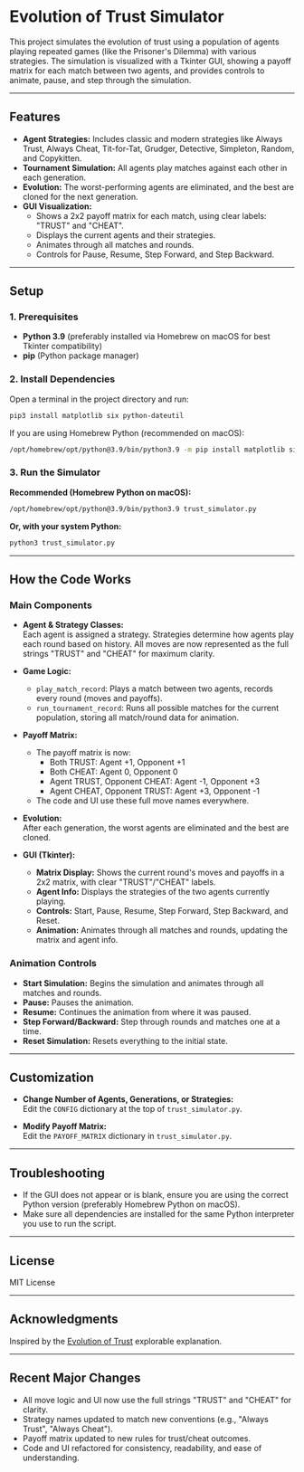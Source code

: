 # Evolution of Trust Simulator

This project simulates the evolution of trust using a population of agents playing repeated games (like the Prisoner's Dilemma) with various strategies. The simulation is visualized with a Tkinter GUI, showing a payoff matrix for each match between two agents, and provides controls to animate, pause, and step through the simulation.

---

## Features

- **Agent Strategies:** Includes classic and modern strategies like Always Trust, Always Cheat, Tit-for-Tat, Grudger, Detective, Simpleton, Random, and Copykitten.
- **Tournament Simulation:** All agents play matches against each other in each generation.
- **Evolution:** The worst-performing agents are eliminated, and the best are cloned for the next generation.
- **GUI Visualization:** 
  - Shows a 2x2 payoff matrix for each match, using clear labels: "TRUST" and "CHEAT".
  - Displays the current agents and their strategies.
  - Animates through all matches and rounds.
  - Controls for Pause, Resume, Step Forward, and Step Backward.

---

## Setup

### 1. Prerequisites

- **Python 3.9** (preferably installed via Homebrew on macOS for best Tkinter compatibility)
- **pip** (Python package manager)

### 2. Install Dependencies

Open a terminal in the project directory and run:

```sh
pip3 install matplotlib six python-dateutil
```

If you are using Homebrew Python (recommended on macOS):

```sh
/opt/homebrew/opt/python@3.9/bin/python3.9 -m pip install matplotlib six python-dateutil
```

### 3. Run the Simulator

**Recommended (Homebrew Python on macOS):**
```sh
/opt/homebrew/opt/python@3.9/bin/python3.9 trust_simulator.py
```

**Or, with your system Python:**
```sh
python3 trust_simulator.py
```

---

## How the Code Works

### Main Components

- **Agent & Strategy Classes:**  
  Each agent is assigned a strategy. Strategies determine how agents play each round based on history. All moves are now represented as the full strings "TRUST" and "CHEAT" for maximum clarity.

- **Game Logic:**  
  - `play_match_record`: Plays a match between two agents, records every round (moves and payoffs).
  - `run_tournament_record`: Runs all possible matches for the current population, storing all match/round data for animation.

- **Payoff Matrix:**
  - The payoff matrix is now:
    - Both TRUST: Agent +1, Opponent +1
    - Both CHEAT: Agent 0, Opponent 0
    - Agent TRUST, Opponent CHEAT: Agent -1, Opponent +3
    - Agent CHEAT, Opponent TRUST: Agent +3, Opponent -1
  - The code and UI use these full move names everywhere.

- **Evolution:**  
  After each generation, the worst agents are eliminated and the best are cloned.

- **GUI (Tkinter):**
  - **Matrix Display:** Shows the current round's moves and payoffs in a 2x2 matrix, with clear "TRUST"/"CHEAT" labels.
  - **Agent Info:** Displays the strategies of the two agents currently playing.
  - **Controls:** Start, Pause, Resume, Step Forward, Step Backward, and Reset.
  - **Animation:** Animates through all matches and rounds, updating the matrix and agent info.

### Animation Controls

- **Start Simulation:** Begins the simulation and animates through all matches and rounds.
- **Pause:** Pauses the animation.
- **Resume:** Continues the animation from where it was paused.
- **Step Forward/Backward:** Step through rounds and matches one at a time.
- **Reset Simulation:** Resets everything to the initial state.

---

## Customization

- **Change Number of Agents, Generations, or Strategies:**  
  Edit the `CONFIG` dictionary at the top of `trust_simulator.py`.

- **Modify Payoff Matrix:**  
  Edit the `PAYOFF_MATRIX` dictionary in `trust_simulator.py`.

---

## Troubleshooting

- If the GUI does not appear or is blank, ensure you are using the correct Python version (preferably Homebrew Python on macOS).
- Make sure all dependencies are installed for the same Python interpreter you use to run the script.

---

## License

MIT License

---

## Acknowledgments

Inspired by the [Evolution of Trust](https://ncase.me/trust/) explorable explanation.

---

## Recent Major Changes

- All move logic and UI now use the full strings "TRUST" and "CHEAT" for clarity.
- Strategy names updated to match new conventions (e.g., "Always Trust", "Always Cheat").
- Payoff matrix updated to new rules for trust/cheat outcomes.
- Code and UI refactored for consistency, readability, and ease of understanding. 